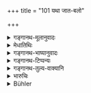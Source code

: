 +++
title = "101 यथा जात-बलो"

+++

<details><summary>गङ्गानथ-मूलानुवादः</summary>

Just as fire, having gained strength, burns even green trees, even so does the person knowing the Veda consume all the evil effects of his deeds.—(101)
</details>

<details><summary>मेधातिथिः</summary>

इयम् अपि पूर्ववत् । स्पष्टा पदयोजना प्रसिद्धाश् च पदार्थाः ॥ १२.१०१ ॥
</details>

<details><summary>गङ्गानथ-भाष्यानुवादः</summary>

As in the preceding verse, so now also the construction of the words is quite easy, and their meaning is well-known.—101
</details>

<details><summary>गङ्गानथ-टिप्पन्यः</summary>

This verse is quoted in *Parāśaramādhava* (Prāyaścitta, p. 172);—and in
*Smṛticandrikā* (Saṃskāra, p. 129).
</details>

<details><summary>गङ्गानथ-तुल्य-वाक्यानि</summary>

*Vaśiṣṭha* (27.2).—‘As a fire burning strongly consumes even green
trees, even so does the fire of the Veda destroy one’s guilt caused by
one's deeds.’
</details>

<details><summary>भारुचिः</summary>

एतस्मात् कारणात्,
</details>

<details><summary>Bühler</summary>

101	As a fire that has gained strength consumes even trees full of sap, even so he who knows the Veda burns out the taint of his soul which arises from (evil) acts.
</details>
